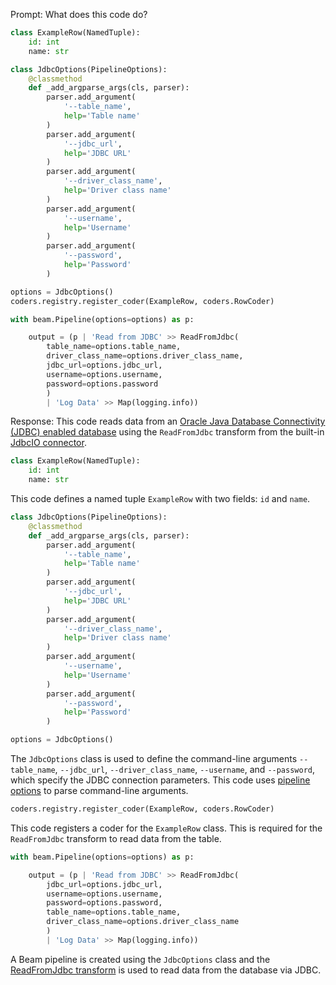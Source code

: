 Prompt:
What does this code do?
```python
class ExampleRow(NamedTuple):
    id: int
    name: str

class JdbcOptions(PipelineOptions):
    @classmethod
    def _add_argparse_args(cls, parser):
        parser.add_argument(
            '--table_name',
            help='Table name'
        )
        parser.add_argument(
            '--jdbc_url',
            help='JDBC URL'
        )
        parser.add_argument(
            '--driver_class_name',
            help='Driver class name'
        )
        parser.add_argument(
            '--username',
            help='Username'
        )
        parser.add_argument(
            '--password',
            help='Password'
        )

options = JdbcOptions()
coders.registry.register_coder(ExampleRow, coders.RowCoder)

with beam.Pipeline(options=options) as p:

    output = (p | 'Read from JDBC' >> ReadFromJdbc(
        table_name=options.table_name,
        driver_class_name=options.driver_class_name,
        jdbc_url=options.jdbc_url,
        username=options.username,
        password=options.password
        )
        | 'Log Data' >> Map(logging.info))
```
Response:
This code reads data from an [Oracle Java Database Connectivity (JDBC) enabled database](https://docs.oracle.com/javase/8/docs/technotes/guides/jdbc/) using the `ReadFromJdbc` transform from the built-in [JdbcIO connector](https://beam.apache.org/releases/pydoc/current/apache_beam.io.jdbc.html).

```python
class ExampleRow(NamedTuple):
    id: int
    name: str
```
This code defines a named tuple `ExampleRow` with two fields: `id` and `name`.

```python
class JdbcOptions(PipelineOptions):
    @classmethod
    def _add_argparse_args(cls, parser):
        parser.add_argument(
            '--table_name',
            help='Table name'
        )
        parser.add_argument(
            '--jdbc_url',
            help='JDBC URL'
        )
        parser.add_argument(
            '--driver_class_name',
            help='Driver class name'
        )
        parser.add_argument(
            '--username',
            help='Username'
        )
        parser.add_argument(
            '--password',
            help='Password'
        )

options = JdbcOptions()
```

The `JdbcOptions` class is used to define the command-line arguments `--table_name`, `--jdbc_url`, `--driver_class_name`, `--username`, and `--password`, which specify the JDBC connection parameters. This code uses [pipeline options](https://beam.apache.org/documentation/patterns/pipeline-options/) to parse command-line arguments.

```python
coders.registry.register_coder(ExampleRow, coders.RowCoder)
```

This code registers a coder for the `ExampleRow` class. This is required for the `ReadFromJdbc` transform to read data from the table.

```python
with beam.Pipeline(options=options) as p:

    output = (p | 'Read from JDBC' >> ReadFromJdbc(
        jdbc_url=options.jdbc_url,
        username=options.username,
        password=options.password,
        table_name=options.table_name,
        driver_class_name=options.driver_class_name
        )
        | 'Log Data' >> Map(logging.info))
```

A Beam pipeline is created using the `JdbcOptions` class and the [ReadFromJdbc transform](https://beam.apache.org/releases/pydoc/current/apache_beam.io.jdbc.html#apache_beam.io.jdbc.ReadFromJdbc) is used to read data from the database via JDBC.
